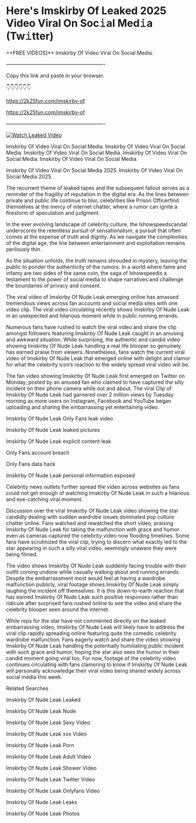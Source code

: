 # Here's Imskirby Of Leaked 2025 Video Viral On Soc𝚒al Med𝚒a (Tw𝚒tter)

++FREE VIDEOS]** Imskirby Of Video Viral On Social Media.

———————————————————-

Copy this link and paste in your browser.

👇👇👇👇👇👇

https://2k25fun.com/imskirby-of

https://2k25fun.com/imskirby-of

———————————————————-

[![Watch Leaked Video](https://miro.medium.com/v2/resize:fit:828/format:webp/1*cilzJN44JGOrTw9NJCrNHA.gif "Watch Leaked Video")](https://2k25fun.com/imskirby-of)

Imskirby Of Video Viral On Social Media. Imskirby Of Video Viral On Social Media. Imskirby Of Video Viral On Social Media. Imskirby Of Video Viral On Social Media. Imskirby Of Video Viral On Social Media.

Imskirby Of Video Viral On Social Media 2025. Imskirby Of Video Viral On Social Media 2025.

The recurrent theme of leaked tapes and the subsequent fallout serves as a reminder of the fragility of reputation in the digital era. As the lines between private and public life continue to blur, celebrities like Prison Officerfind themselves at the mercy of internet chatter, where a rumor can ignite a firestorm of speculation and judgment.

In the ever evolving landscape of celebrity culture, the Ishowspeedscandal underscores the relentless pursuit of sensationalism, a pursuit that often comes at the expense of truth and dignity. As we navigate the complexities of the digital age, the line between entertainment and exploitation remains perilously thin.

As the situation unfolds, the truth remains shrouded in mystery, leaving the public to ponder the authenticity of the rumors. In a world where fame and infamy are two sides of the same coin, the saga of Ishowspeedis a testament to the power of social media to shape narratives and challenge the boundaries of privacy and consent.

The viral video of Imskirby Of Nude Leak emerging online has amassed tremendous views across fan accounts and social media sites with one video clip. The viral video circulating recently shows Imskirby Of Nude Leak in an unexpected and hilarious moment while in public running errands.

Numerous fans have rushed to watch the viral video and share the clip amongst followers featuring Imskirby Of Nude Leak caught in an amusing and awkward situation. While surprising, the authentic and candid video showing Imskirby Of Nude Leak handling a real life blooper so genuinely has earned praise from viewers. Nonetheless, fans watch the current viral video of Imskirby Of Nude Leak that emerged online with delight and clamor for what the celebrity icon’s reaction to the widely spread viral video will be.

The fan video showing Imskirby Of Nude Leak first emerged on Twitter on Monday, posted by an amused fan who claimed to have captured the silly incident on their phone camera while out and about. The viral Clip of Imskirby Of Nude Leak had garnered over 2 million views by Tuesday morning as more users on Instagram, Facebook and YouTube began uploading and sharing the embarrassing yet entertaining video.

Imskirby Of Nude Leak Only Fans leak video

Imskirby Of Nude Leak leaked pictures

Imskirby Of Nude Leak explicit content leak

Only Fans account breach

Only Fans data hack

Imskirby Of Nude Leak personal information exposed

Celebrity news outlets further spread the video across websites as fans could not get enough of watching Imskirby Of Nude Leak in such a hilarious and eye-catching viral moment.

Discussion over the viral Imskirby Of Nude Leak video showing the star candidly dealing with sudden wardrobe issues dominated pop culture chatter online. Fans watched and rewatched the short video, praising Imskirby Of Nude Leak for taking the malfunction with grace and humor even as cameras captured the celebrity video now flooding timelines. Some fans have scrutinized the viral clip, trying to discern what exactly led to the star appearing in such a silly viral video, seemingly unaware they were being filmed.

The video shows Imskirby Of Nude Leak suddenly facing trouble with their outfit coming undone while casually walking about and running errands. Despite the embarrassment most would feel at having a wardrobe malfunction publicly, viral footage shows Imskirby Of Nude Leak simply laughing the incident off themselves. It is this down-to-earth reaction that has earned Imskirby Of Nude Leak such positive responses rather than ridicule after surprised fans rushed online to see the video and share the celebrity blooper seen around the internet.

While reps for the star have not commented directly on the leaked embarrassing video, Imskirby Of Nude Leak will likely have to address the viral clip rapidly spreading online featuring quite the comedic celebrity wardrobe malfunction. Fans eagerly watch and share the video showing Imskirby Of Nude Leak handling the potentially humiliating public incident with such grace and humor, hoping the star also sees the humor in their candid moment going viral too. For now, footage of the celebrity video continues circulating with fans clamoring to know if Imskirby Of Nude Leak will personally acknowledge their viral video being shared widely across social media this week.

Related Searches

Imskirby Of Nude Leak Leaked

Imskirby Of Nude Leak Nude

Imskirby Of Nude Leak Sexy Video

Imskirby Of Nude Leak xxx Video

Imskirby Of Nude Leak Porn

Imskirby Of Nude Leak Adult Video

Imskirby Of Nude Leak Shower Video

Imskirby Of Nude Leak Twitter Video

Imskirby Of Nude Leak Onlyfans Video

Imskirby Of Nude Leak Leaks

Imskirby Of Nude Leak Photos